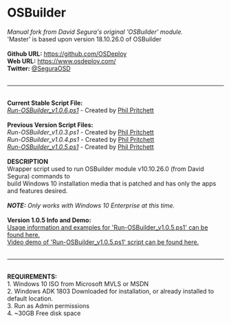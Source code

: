# OSBuilder
<i>Manual fork from David Segura's original 'OSBuilder' module.</i><br/>
'Master' is based upon version 18.10.26.0 of OSBuilder<br/><br/>
  <b>Github URL:</b> https://github.com/OSDeploy<br/>
  <b>Web URL:</b> https://www.osdeploy.com/<br/>
  <b>Twitter:</b> <a href=https://twitter.com/SeguraOSD>@SeguraOSD</a><br/><br/>
  
  --------------------------------------------------------------
  <br/>
  <b>Current Stable Script File:</b><br/>
  <a href="https://github.com/packerphil/OSBuilder/blob/Script-1/Script%20Files/Run-OSBuilder_v1.0.6.ps1"><i>Run-OSBuilder_v1.0.6.ps1</i></a> - Created by <a href="https://twitter.com/PhilPritchett">Phil Pritchett</a><br/>
  <br/>
  <b>Previous Version Script Files:</b><br/>
  <i>Run-OSBuilder_v1.0.3.ps1</i> - Created by <a href="https://twitter.com/PhilPritchett">Phil Pritchett</a><br/>
  <i>Run-OSBuilder_v1.0.4.ps1</i> - Created by <a href="https://twitter.com/PhilPritchett">Phil Pritchett</a><br/>
  <a href="https://github.com/packerphil/OSBuilder/blob/Script-1/Script%20Files/Run-OSBuilder_v1.0.5.ps1"><i>Run-OSBuilder_v1.0.5.ps1</i></a> - Created by <a href="https://twitter.com/PhilPritchett">Phil Pritchett</a><br/>
  <br/>
<b>DESCRIPTION</b><br/>
Wrapper script used to run OSBuilder module v10.10.26.0 (from David Segura) commands to<br/>
build Windows 10 installation media that is patched and has only the apps and features desired.<br/><br/>
<b><i>NOTE:</b> Only works with Windows 10 Enterprise at this time.</i><br/><br/>
<b>Version 1.0.5 Info and Demo:</b><br/>
<a href="https://github.com/packerphil/OSBuilder/blob/Script-1/Script%20Files/Run-OSBuilder_v1.0.5_Readme.md">Usage information and examples for 'Run-OSBuilder_v1.0.5.ps1' can be found here.</a><br/>
<a href="https://youtu.be/t_OJIEbvdwo">Video demo of 'Run-OSBuilder_v1.0.5.ps1' script can be found here.</a><br/><br/>

--------------------------------------------------------------
<br/>
  <b>REQUIREMENTS:</b><br/>
  1. Windows 10 ISO from Microsoft MVLS or MSDN<br/>
  2. Windows ADK 1803 Downloaded for installation, or already installed to default location.<br/>
  3. Run as Admin permissions<br/>
  4. ~30GB Free disk space<br/>
